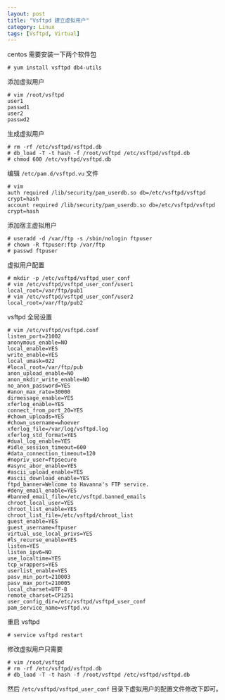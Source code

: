 ```yaml
---
layout: post
title: "Vsftpd 建立虚拟用户"
category: Linux
tags: [Vsftpd, Virtual]
---
```


centos 需要安装一下两个软件包

    # yum install vsftpd db4-utils

添加虚拟用户

    # vim /root/vsftpd
    user1
    passwd1
    user2
    passwd2

<!-- more -->

生成虚拟用户

    # rm -rf /etc/vsftpd/vsftpd.db
    # db_load -T -t hash -f /root/vsftpd /etc/vsftpd/vsftpd.db
    # chmod 600 /etc/vsftpd/vsftpd.db

编辑 `/etc/pam.d/vsftpd.vu` 文件

    # vim
    auth required /lib/security/pam_userdb.so db=/etc/vsftpd/vsftpd crypt=hash
    account required /lib/security/pam_userdb.so db=/etc/vsftpd/vsftpd crypt=hash

添加宿主虚拟用户

    # useradd -d /var/ftp -s /sbin/nologin ftpuser
    # chown -R ftpuser:ftp /var/ftp
    # passwd ftpuser

虚拟用户配置

    # mkdir -p /etc/vsftpd/vsftpd_user_conf
    # vim /etc/vsftpd/vsftpd_user_conf/user1
    local_root=/var/ftp/pub1
    # vim /etc/vsftpd/vsftpd_user_conf/user2
    local_root=/var/ftp/pub2

vsftpd 全局设置

    # vim /etc/vsftpd/vsftpd.conf
    listen_port=21002
    anonymous_enable=NO
    local_enable=YES
    write_enable=YES
    local_umask=022
    #local_root=/var/ftp/pub
    anon_upload_enable=NO
    anon_mkdir_write_enable=NO
    no_anon_password=YES
    #anon_max_rate=30000
    dirmessage_enable=YES
    xferlog_enable=YES
    connect_from_port_20=YES
    #chown_uploads=YES
    #chown_username=whoever
    xferlog_file=/var/log/vsftpd.log
    xferlog_std_format=YES
    #dual_log_enable=YES
    #idle_session_timeout=600
    #data_connection_timeout=120
    #nopriv_user=ftpsecure
    #async_abor_enable=YES
    #ascii_upload_enable=YES
    #ascii_download_enable=YES
    ftpd_banner=Welcome to Havanna's FTP service.
    #deny_email_enable=YES
    #banned_email_file=/etc/vsftpd.banned_emails
    chroot_local_user=YES
    chroot_list_enable=YES
    chroot_list_file=/etc/vsftpd/chroot_list
    guest_enable=YES
    guest_username=ftpuser
    virtual_use_local_privs=YES
    #ls_recurse_enable=YES
    listen=YES
    listen_ipv6=NO
    use_localtime=YES
    tcp_wrappers=YES
    userlist_enable=YES
    pasv_min_port=210003
    pasv_max_port=210005
    local_charset=UTF-8
    remote_charset=CP1251
    user_config_dir=/etc/vsftpd/vsftpd_user_conf
    pam_service_name=vsftpd.vu

重启 vsftpd

    # service vsftpd restart

修改虚拟用户只需要

    # vim /root/vsftpd
    # rm -rf /etc/vsftpd/vsftpd.db
    # db_load -T -t hash -f /root/vsftpd /etc/vsftpd/vsftpd.db

然后 `/etc/vsftpd/vsftpd_user_conf` 目录下虚拟用户的配置文件修改下即可。
